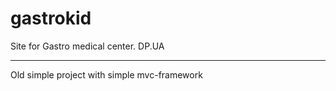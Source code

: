 # gastrokid
Site for Gastro medical center. DP.UA

----

Old simple project with simple mvc-framework
